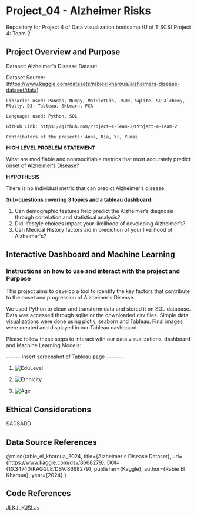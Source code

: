 # Project_04 - Alzheimer Risks
Repository for Project 4 of Data visualization bootcamp (U of T SCS)
Project 4: Team 2 

## Project Overview and Purpose 

Dataset: Alzheimer's Disease Dataset

Dataset Source: (https://www.kaggle.com/datasets/rabieelkharoua/alzheimers-disease-dataset/data)

	Libraries used: Pandas, Numpy, MatPlotLib, JSON, Sqlite, SQLAlchemy, Plotly, D3, Tableau, SkLearn, PCA
 	
  	Languages used: Python, SQL
	
 	GitHub Link: https://github.com/Project-4-Team-2/Project-4-Team-2
	
 	Contributors of the projects: Anna, Ria, Yi, Yumai

**HIGH LEVEL PROBLEM STATEMENT** 
	
What are modifiable and nonmodifiable metrics that most accurately predict onset of Alzheimer’s Disease?

**HYPOTHESIS** 

There is no individual metric that can predict Alzheimer’s disease. 

**Sub-questions covering 3 topics and a tableau dashboard:**

1. Can demographic features help predict the Alzheimer’s diagnosis through correlation and statistical analysis? 
2. Did lifestyle choices impact your likelihood of developing Alzheimer’s? 
3. Can Medical History factors aid in prediction of your likelihood of Alzheimer's? 

## Interactive Dashboard and Machine Learning ##

### Instructions on how to use and interact with the project and Purpose ###

This project aims to develop a tool to identify the key factors that contribute to the onset and progression of Alzheimer's Disease. 

We used Python to clean and transform data and stored it on SQL database. Data was accessed through sqlite or the downloaded csv files. Simple data visualizations were done using plotly, seaborn and Tableau. Final images were created and displayed in our Tableau dashboard. 

Please follow these steps to interact with our data visualizations, dashboard and Machine Learning Models: 

------ insert screenshot of Tableau page -------

1.
     ![EduLevel](https://github.com/user-attachments/assets/8c26bb4d-f55a-4c32-8304-d95a4f54190e)

2.
     ![Ethnicity](https://github.com/user-attachments/assets/8431148a-99ac-4f06-aa7b-7da5733c28d6)

3.
     ![Age](https://github.com/user-attachments/assets/a9ab4de3-0d07-4488-bc78-b7a58733f742)

## Ethical Considerations ##

SADSADD

## Data Source References ##

@misc{rabie_el_kharoua_2024,
title={Alzheimer's Disease Dataset},
url={https://www.kaggle.com/dsv/8668279},
DOI={10.34740/KAGGLE/DSV/8668279},
publisher={Kaggle},
author={Rabie El Kharoua},
year={2024}
}

## Code References ##

JLKJLKJSLJs
